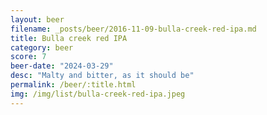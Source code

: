 ```yaml
---
layout: beer
filename: _posts/beer/2016-11-09-bulla-creek-red-ipa.md
title: Bulla creek red IPA
category: beer
score: 7
beer-date: "2024-03-29"
desc: "Malty and bitter, as it should be"
permalink: /beer/:title.html
img: /img/list/bulla-creek-red-ipa.jpeg
---
```

